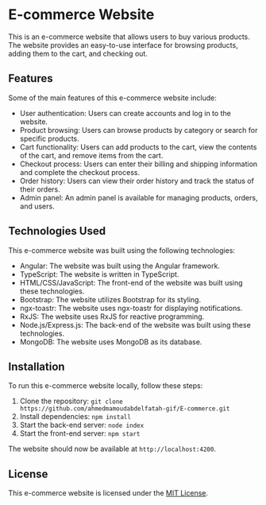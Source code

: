 # E-commerce Website

This is an e-commerce website that allows users to buy various products. The website provides an easy-to-use interface for browsing products, adding them to the cart, and checking out.

## Features

Some of the main features of this e-commerce website include:

- User authentication: Users can create accounts and log in to the website.
- Product browsing: Users can browse products by category or search for specific products.
- Cart functionality: Users can add products to the cart, view the contents of the cart, and remove items from the cart.
- Checkout process: Users can enter their billing and shipping information and complete the checkout process.
- Order history: Users can view their order history and track the status of their orders.
- Admin panel: An admin panel is available for managing products, orders, and users.

## Technologies Used

This e-commerce website was built using the following technologies:

- Angular: The website was built using the Angular framework.
- TypeScript: The website is written in TypeScript.
- HTML/CSS/JavaScript: The front-end of the website was built using these technologies.
- Bootstrap: The website utilizes Bootstrap for its styling.
- ngx-toastr: The website uses ngx-toastr for displaying notifications.
- RxJS: The website uses RxJS for reactive programming.
- Node.js/Express.js: The back-end of the website was built using these technologies.
- MongoDB: The website uses MongoDB as its database.

## Installation

To run this e-commerce website locally, follow these steps:

1. Clone the repository: `git clone https://github.com/ahmedmamoudabdelfatah-gif/E-commerce.git`
2. Install dependencies: `npm install`
3. Start the back-end server: `node index`
4. Start the front-end server: `npm start`

The website should now be available at `http://localhost:4200`.

## License

This e-commerce website is licensed under the [MIT License](https://opensource.org/licenses/MIT).